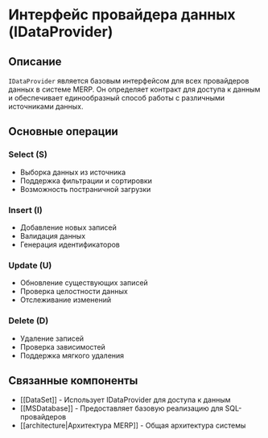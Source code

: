 # Интерфейс провайдера данных (IDataProvider)

## Описание
`IDataProvider` является базовым интерфейсом для всех провайдеров данных в системе MERP. Он определяет контракт для доступа к данным и обеспечивает единообразный способ работы с различными источниками данных.

## Основные операции

### Select (S)
- Выборка данных из источника
- Поддержка фильтрации и сортировки
- Возможность постраничной загрузки

### Insert (I)
- Добавление новых записей
- Валидация данных
- Генерация идентификаторов

### Update (U)
- Обновление существующих записей
- Проверка целостности данных
- Отслеживание изменений

### Delete (D)
- Удаление записей
- Проверка зависимостей
- Поддержка мягкого удаления

## Связанные компоненты
- [[DataSet]] - Использует IDataProvider для доступа к данным
- [[MSDatabase]] - Предоставляет базовую реализацию для SQL-провайдеров
- [[architecture|Архитектура MERP]] - Общая архитектура системы